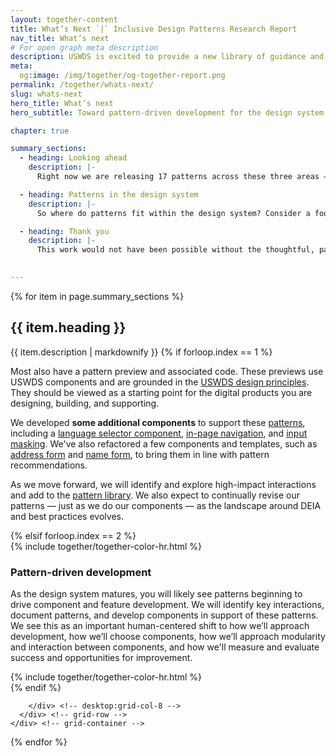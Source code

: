 ```yaml
---
layout: together-content
title: What’s Next `|` Inclusive Design Patterns Research Report
nav_title: What’s next
# For open graph meta description
description: USWDS is excited to provide a new library of guidance and examples focused on key digital interactions — what we call design patterns — that foster effective, inclusive, and equitable digital experiences.
meta:
  og:image: /img/together/og-together-report.png
permalink: /together/whats-next/
slug: whats-next
hero_title: What’s next
hero_subtitle: Toward pattern-driven development for the design system.

chapter: true

summary_sections:
  - heading: Looking ahead
    description: |-
      Right now we are releasing 17 patterns across these three areas — user profile, complex forms, and language selection. Some of the patterns are more straightforward — like how to help a user provide an email address. Some are more complex, such as how to help a user provide their race and ethnicity. Each pattern has information on when to use it, best practices, usability and accessibility considerations, as well as research references and a changelog. 

  - heading: Patterns in the design system
    description: |-
      So where do patterns fit within the design system? Consider a food metaphor. Patterns are the recipes that pull together components (ingredients), tokens (flavors and textures), and usability and accessibility guidance (food preparation techniques). Patterns provide the recipe — the blueprint — for creating an inclusive experience. You’ll still need to apply your deep knowledge of your users to make design choices that work for you, but the patterns summarize the considerations important to your choices. Templates are a specific application of the recipe.

  - heading: Thank you
    description: |-
      This work would not have been possible without the thoughtful, passionate, and generous information sharing of our research participants. **Thank you to everyone who participated** in the interviews, provided samples, and offered their lived experience and feedback. We encourage you to be a part of the evolution of our design pattern library by contributing your thoughts and suggestions as we move forward. 
      

---
```


{% for item in page.summary_sections %}
  <section id="section-{{ forloop.index }}" class="together-section together-section--{{ item.title | downcase | replace: " ", "-" | remove: "’" }} {{ item.section_class }}">
    <div class="grid-container padding-left-0">
      <div class="grid-row">
        <div class="tablet:grid-col-12 desktop:grid-col-3">
          <div class="together-section__header">
            <h2 class="together-section__heading">{{ item.heading }}</h2>
          </div>
        </div>
        <div class="desktop:grid-col-8 desktop:margin-left-auto together-section-description">
          {{ item.description | markdownify }}
{% if forloop.index == 1 %}
<div class="measure-4">
  <p>
    Most also have a pattern preview and associated code. These previews use USWDS components and are grounded in the <a href="https://designsystem.digital.gov/design-principles/">USWDS design principles</a>. They should be viewed as a starting point for the digital products you are designing, building, and supporting. 
  </p>
  <p>
    We developed <strong>some additional components</strong> to support these <a href="#">patterns</a>, including a <a href="#">language selector component</a>, <a href="#">in-page navigation</a>, and <a href="#">input masking</a>. We've also refactored a few components and templates, such as <a href="#">address form</a> and <a href="#">name form</a>, to bring them in line with pattern recommendations.
  </p>
  <p>
    As we move forward, we will identify and explore high-impact interactions and add to the <a href="#">pattern library</a>. We also expect to continually revise our patterns — just as we do our components — as the landscape around DEIA and best practices evolves.
  </p>
</div>
{% elsif forloop.index == 2 %}
<div class="margin-top-6">
  {% include together/together-color-hr.html %}
<section class="bg-indigo-cool-70 padding-2 desktop:padding-x-0 text-white">
  <div class="desktop:padding-x-10 tablet:padding-4">
      <h3 class="text-indigo-10 margin-top-3">Pattern-driven development</h3>
      <p class="text-white measure-4">
        As the design system matures, you will likely see patterns beginning to drive component and feature development. We will identify key interactions, document patterns, and develop components in support of these patterns. We see this as an important human-centered shift to how we’ll approach development, how we’ll choose components, how we’ll approach modularity and interaction between components, and how we'll measure and evaluate success and opportunities for improvement.</p>
    </div>
  </section>
{% include together/together-color-hr.html %}
</div>
{% endif %}

        </div> <!-- desktop:grid-col-8 -->
      </div> <!-- grid-row -->
    </div> <!-- grid-container -->
  </section>
{% endfor %}